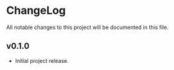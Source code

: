 # ChangeLog

All notable changes to this project will be documented in this file.

## v0.1.0

- Initial project release.
